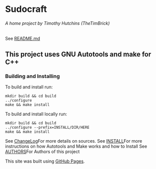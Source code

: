# Sudocraft
###### A home project by Timothy Hutchins (TheTimBrick)
See [README.md](README.md)

## This project uses GNU Autotools and make for C++
### Building and Installing
To build and install run:
```
mkdir build && cd build
../configure
make && make install
```
To build and install locally run:
```
mkdir build && cd build
../configure --prefix=INSTALL/DIR/HERE
make && make install
```

See [ChangeLog](ChangeLog)For more details on sources.
See [INSTALL](INSTALL)For more instructions on how Autotools and Make works and how to Install
See [AUTHORS](AUTHORS)For Authors of this project


This site was built using [GitHub Pages](https://pages.github.com/).
